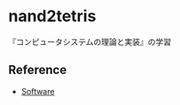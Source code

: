 # nand2tetris

『コンピュータシステムの理論と実装』の学習

## Reference

- [Software](https://www.nand2tetris.org/software)
